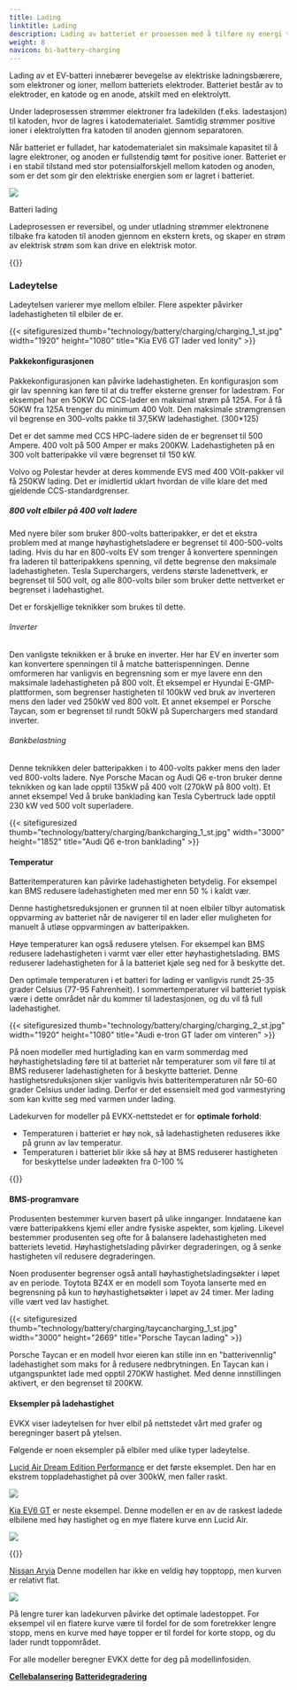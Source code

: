 ```yaml
---
title: Lading
linktitle: Lading
description: Lading av batteriet er prosessen med å tilføre ny energi til batteriet.
weight: 8
navicon: bi-battery-charging
---
```

<!-- markdownlint-disable MD033 -->
Lading av et EV-batteri innebærer bevegelse av elektriske ladningsbærere, som elektroner og ioner, mellom batteriets elektroder. Batteriet består av to elektroder, en katode og en anode, atskilt med en elektrolytt.

Under ladeprosessen strømmer elektroner fra ladekilden (f.eks. ladestasjon) til katoden, hvor de lagres i katodematerialet. Samtidig strømmer positive ioner i elektrolytten fra katoden til anoden gjennom separatoren.

Når batteriet er fulladet, har katodematerialet sin maksimale kapasitet til å lagre elektroner, og anoden er fullstendig tømt for positive ioner. Batteriet er i en stabil tilstand med stor potensialforskjell mellom katoden og anoden, som er det som gir den elektriske energien som er lagret i batteriet.

<figur>
<img src="batteryconceptcharging.drawio.svg" class="img-fluid mx-auto d-block">
<figcaption>
         <p class="lead text-center fw-semibold">
             Batteri lading
         </p>
     </figcaption>
</figur>



Ladeprosessen er reversibel, og under utladning strømmer elektronene tilbake fra katoden til anoden gjennom en ekstern krets, og skaper en strøm av elektrisk strøm som kan drive en elektrisk motor.

{{<evkxdisplayaddarticle />}}

### Ladeytelse

Ladeytelsen varierer mye mellom elbiler. Flere aspekter påvirker ladehastigheten til elbiler de er.

{{< sitefiguresized thumb="technology/battery/charging/charging_1_st.jpg" width="1920" height="1080" title="Kia EV6 GT lader ved Ionity" >}}

#### Pakkekonfigurasjonen

Pakkekonfigurasjonen kan påvirke ladehastigheten. En konfigurasjon som gir lav spenning kan føre til at du treffer eksterne grenser for ladestrøm. For eksempel har en 50KW DC CCS-lader en maksimal strøm på 125A. For å få 50KW fra 125A trenger du minimum 400 Volt. Den maksimale strømgrensen vil begrense en 300-volts pakke til 37,5KW ladehastighet. (300*125)

Det er det samme med CCS HPC-ladere siden de er begrenset til 500 Ampere. 400 volt på 500 Amper er maks 200KW. Ladehastigheten på en 300 volt batteripakke vil være begrenset til 150 kW.

Volvo og Polestar hevder at deres kommende EVS med 400 VOlt-pakker vil få 250KW lading. Det er imidlertid uklart hvordan de ville klare det med gjeldende CCS-standardgrenser.

##### 800 volt elbiler på 400 volt ladere

Med nyere biler som bruker 800-volts batteripakker, er det et ekstra problem med at mange høyhastighetsladere er begrenset til 400-500-volts lading. Hvis du har en 800-volts EV som trenger å konvertere spenningen fra laderen til batteripakkens spenning, vil dette begrense den maksimale ladehastigheten. Tesla Superchargers, verdens største ladenettverk, er begrenset til 500 volt, og alle 800-volts biler som bruker dette nettverket er begrenset i ladehastighet.

Det er forskjellige teknikker som brukes til dette.

###### Inverter

Den vanligste teknikken er å bruke en inverter. Her har EV en inverter som kan konvertere spenningen til å matche batterispenningen. Denne omformeren har vanligvis en begrensning som er mye lavere enn den maksimale ladehastigheten på 800 volt.
Et eksempel er Hyundai E-GMP-plattformen, som begrenser hastigheten til 100kW ved bruk av inverteren mens den lader ved 250kW ved 800 volt. Et annet eksempel er Porsche Taycan, som er begrenset til rundt 50kW på Superchargers med standard inverter.

###### Bankbelastning

Denne teknikken deler batteripakken i to 400-volts pakker mens den lader ved 800-volts ladere. Nye Porsche Macan og Audi Q6 e-tron bruker denne teknikken og kan lade opptil 135kW på 400 volt (270kW på 800 volt). Et annet eksempel
Ved å bruke banklading kan Tesla Cybertruck lade opptil 230 kW ved 500 volt superladere.

{{< sitefiguresized thumb="technology/battery/charging/bankcharging_1_st.jpg" width="3000" height="1852" title="Audi Q6 e-tron banklading" >}}

#### Temperatur

Batteritemperaturen kan påvirke ladehastigheten betydelig. For eksempel kan BMS redusere ladehastigheten med mer enn 50 % i kaldt vær.

Denne hastighetsreduksjonen er grunnen til at noen elbiler tilbyr automatisk oppvarming av batteriet når de navigerer til en lader eller muligheten for manuelt å utløse oppvarmingen av batteripakken.

Høye temperaturer kan også redusere ytelsen. For eksempel kan BMS redusere ladehastigheten i varmt vær eller etter høyhastighetslading. BMS reduserer ladehastigheten for å la batteriet kjøle seg ned for å beskytte det.

Den optimale temperaturen i et batteri for lading er vanligvis rundt 25-35 grader Celsius (77-95 Fahrenheit). I sommertemperaturer vil batteriet typisk være i dette området når du kommer til ladestasjonen, og du vil få full ladehastighet.

{{< sitefiguresized thumb="technology/battery/charging/charging_2_st.jpg" width="1920" height="1080" title="Audi e-tron GT lader om vinteren" >}}

På noen modeller med hurtiglading kan en varm sommerdag med høyhastighetslading føre til at batteriet når temperaturer som vil føre til at BMS reduserer ladehastigheten for å beskytte batteriet. Denne hastighetsreduksjonen skjer vanligvis hvis batteritemperaturen når 50-60 grader Celsius under lading. Derfor er det essensielt med god varmestyring som kan kvitte seg med varmen under lading.

Ladekurven for modeller på EVKX-nettstedet er for <b>optimale forhold</b>:

- Temperaturen i batteriet er høy nok, så ladehastigheten reduseres ikke på grunn av lav temperatur.
- Temperaturen i batteriet blir ikke så høy at BMS reduserer hastigheten for beskyttelse under ladeøkten fra 0-100 %

{{<evkxdisplayaddarticle />}}

#### BMS-programvare

Produsenten bestemmer kurven basert på ulike innganger. Inndataene kan være batteripakkens kjemi eller andre fysiske aspekter, som kjøling. Likevel bestemmer produsenten seg ofte for å balansere ladehastigheten med batteriets levetid. Høyhastighetslading påvirker degraderingen, og å senke hastigheten vil redusere degraderingen.

Noen produsenter begrenser også antall høyhastighetsladingsøkter i løpet av en periode. Toytota BZ4X er en modell som Toyota lanserte med en begrensning på kun to høyhastighetsøkter i løpet av 24 timer. Mer lading ville vært ved lav hastighet.

{{< sitefiguresized thumb="technology/battery/charging/taycancharging_1_st.jpg" width="3000" height="2669" title="Porsche Taycan lading" >}}

Porsche Taycan er en modell hvor eieren kan stille inn en "batterivennlig" ladehastighet som maks for å redusere nedbrytningen. En Taycan kan i utgangspunktet lade med opptil 270KW hastighet. Med denne innstillingen aktivert, er den begrenset til 200KW.

#### Eksempler på ladehastighet

EVKX viser ladeytelsen for hver elbil på nettstedet vårt med grafer og beregninger basert på ytelsen.

Følgende er noen eksempler på elbiler med ulike typer ladeytelse.

[Lucid Air Dream Edition Performance](/models/lucid/air/air_dream_edition_performance/chargingcurve/) er det første eksemplet. Den har en ekstrem toppladehastighet på over 300kW, men faller raskt.

<img src="/images/models/lucid/air/air_dream_edition_performance/chargingcurve.svg" class="img-fluid">

[Kia EV6 GT](/models/kia/ev6/ev6_gt/chargingcurve/) er neste eksempel. Denne modellen er en av de raskest ladede elbilene med høy hastighet og en mye flatere kurve enn Lucid Air.

<img src="/images/models/kia/ev6/ev6_gt/chargingcurve.svg" class="img-fluid">

{{<evkxdisplayaddarticle />}}

[Nissan Aryia](/models/nissan/ariya/ariya_87kwh_e-4orce/chargingcurve/) Denne modellen har ikke en veldig høy topptopp, men kurven er relativt flat.

<img src="/images/models/nissan/ariya/ariya_87kwh_e-4orce/chargingcurve.svg" class="img-fluid">

På lengre turer kan ladekurven påvirke det optimale ladestoppet. For eksempel vil en flatere kurve være til fordel for de som foretrekker lengre stopp, mens en kurve med høye topper er til fordel for korte stopp, og du lader rundt toppområdet.

For alle modeller beregner EVKX dette for deg på modellinfosiden.

<div class="mt-3 mb-3">
    <a href="../cellbalancing/" class="text-decoration-none text-black"><strong><i class="bi-arrow-left"></i>  Cellebalansering</strong></a>
    <a href="../degredation/" class="text-decoration-none text-black float-end"><strong>Batteridegradering <i class="bi-arrow-right"></i></strong></a>
</div>
